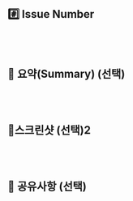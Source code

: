 <!--- Pull Request title = 커밋 메시지와 동일/ 해당 이슈를 close 하지 않을 경우, footer #이슈 번호 제외  -->

## #️⃣ Issue Number

<!--- ex) #이슈번호, #이슈번호 -->

<br/>
<br/>

## 📝 요약(Summary) (선택)

<!--- 변경 사항 및 관련 이슈에 대해 간단하게 작성해주세요. -->
<!--- 어떻게보다 무엇을 왜 수정했는지 설명해주세요. -->

<br/>
<br/>

## 📸스크린샷 (선택)2

<!--- 없을 시 해당 목차 삭제 바람 -->
<br/>
<br/>

## 💬 공유사항 (선택)

<!--- 차후 작업 시 염두해야할 부분 -->
<!--- 없을 시 해당 목차 삭제 바람 -->
<br/>
<br/>
